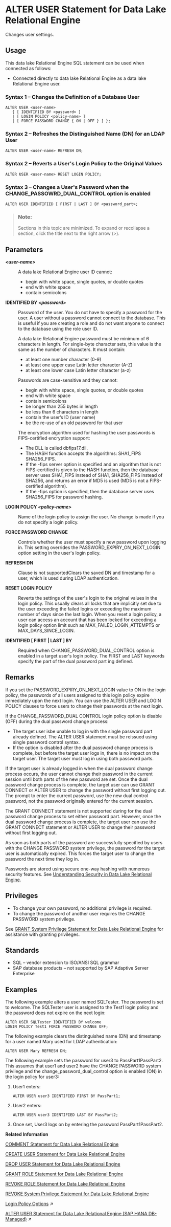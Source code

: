 <!-- loioa6139f4584f21015bdc3a625b5b218b5 -->

# ALTER USER Statement for Data Lake Relational Engine

Changes user settings.



<a name="loioa6139f4584f21015bdc3a625b5b218b5__section_xv3_wvr_znb"/>

## Usage

This data lake Relational Engine SQL statement can be used when connected as follows:

-   Connected directly to data lake Relational Engine as a data lake Relational Engine user.





### Syntax 1 – Changes the Definition of a Database User

```
ALTER USER <user-name> 
   { [ IDENTIFIED BY <password> ]
   | [ LOGIN POLICY <policy-name> ]  
   | [ FORCE PASSWORD CHANGE { ON | OFF } ] };
```



### Syntax 2 – Refreshes the Distinguished Name \(DN\) for an LDAP User

```
ALTER USER <user-name> REFRESH DN;
```



### Syntax 2 – Reverts a User's Login Policy to the Original Values

```
ALTER USER <user-name> RESET LOGIN POLICY;
```



### Syntax 3 – Changes a User's Password when the CHANGE\_PASSOWRD\_DUAL\_CONTROL option is enabled

```
ALTER USER IDENTIFIED [ FIRST | LAST ] BY <password_part>;
```



> ### Note:  
> Sections in this topic are minimized. To expand or recollapse a section, click the title next to the right arrow \(*\>*\).



<a name="loioa6139f4584f21015bdc3a625b5b218b5__IQ_Parameters"/>

## Parameters


<dl>
<dt><b>

*<user-name\>*

</b></dt>
<dd>

A data lake Relational Engine user ID cannot:

-   begin with white space, single quotes, or double quotes
-   end with white space
-   contain semicolons



</dd><dt><b>

IDENTIFIED BY *<password\>*

</b></dt>
<dd>

Password of the user. You do not have to specify a password for the user. A user without a password cannot connect to the database. This is useful if you are creating a role and do not want anyone to connect to the database using the role user ID.

A data lake Relational Engine password must be minimum of 6 characters in length. For single-byte character sets, this value is the same as the number of characters. It must contain:

-   at least one number character \(0-9\)
-   at least one upper case Latin letter character \(A-Z\)
-   at least one lower case Latin letter character \(a-z\)

Passwords are case-sensitive and they cannot:

-   begin with white space, single quotes, or double quotes
-   end with white space
-   contain semicolons
-   be longer than 255 bytes in length
-   be less than 6 characters in length
-   contain the user’s ID \(user name\)
-   be the re-use of an old password for that user

The encryption algorithm used for hashing the user passwords is FIPS-certified encryption support:

-   The DLL is called dbfips17.dll.
-   The HASH function accepts the algorithms: SHA1\_FIPS SHA256\_FIPS.
-   If the -fips server option is specified and an algorithm that is not FIPS-certified is given to the HASH function, then the database server uses SHA1\_FIPS instead of SHA1, SHA256\_FIPS instead of SHA256, and returns an error if MD5 is used \(MD5 is not a FIPS-certified algorithm\).
-   If the -fips option is specified, then the database server uses SHA256\_FIPS for password hashing.



</dd><dt><b>

LOGIN POLICY *<policy-name\>*

</b></dt>
<dd>

Name of the login policy to assign the user. No change is made if you do not specify a login policy.



</dd><dt><b>

FORCE PASSWORD CHANGE

</b></dt>
<dd>

Controls whether the user must specify a new password upon logging in. This setting overrides the PASSWORD\_EXPIRY\_ON\_NEXT\_LOGIN option setting in the user's login policy.



</dd><dt><b>

REFRESH DN

</b></dt>
<dd>

Clause is not supportedClears the saved DN and timestamp for a user, which is used during LDAP authentication.



</dd><dt><b>

RESET LOGIN POLICY

</b></dt>
<dd>

Reverts the settings of the user's login to the original values in the login policy. This usually clears all locks that are implicitly set due to the user exceeding the failed logins or exceeding the maximum number of days since the last login. When you reset a login policy, a user can access an account that has been locked for exceeding a login policy option limit such as MAX\_FAILED\_LOGIN\_ATTEMPTS or MAX\_DAYS\_SINCE\_LOGIN.



</dd><dt><b>

IDENTIFIED \[ FIRST | LAST \] BY

</b></dt>
<dd>

Required when CHANGE\_PASSWORD\_DUAL\_CONTROL option is enabled in a target user's login policy. The FIRST and LAST keywords specify the part of the dual password part ing defined.



</dd>
</dl>



<a name="loioa6139f4584f21015bdc3a625b5b218b5__IQ_Usage"/>

## Remarks

If you set the PASSWORD\_EXPIRY\_ON\_NEXT\_LOGIN value to ON in the login policy, the passwords of all users assigned to this login policy expire immediately upon the next login. You can use the ALTER USER and LOGIN POLICY clauses to force users to change their passwords at the next login.

If the CHANGE\_PASSWORD\_DUAL CONTROL login policy option is disable \(OFF\) during the dual password change process:

-   The target user isbe unable to log in with the single password part already defined. The ALTER USER statement must be reissued using single password control syntax.
-   If the option is disabled after the dual password change process is complete, but before the target user logs in, there is no impact on the target user. The target user must log in using both password parts.

If the target user is already logged in when the dual password change process occurs, the user cannot change their password in the current session until both parts of the new password are set. Once the dual password change process is complete, the target user can use GRANT CONNECT or ALTER USER to change the password without first logging out. The prompt to enter the current password, use the new dual control password, not the password originally entered for the current session.

The GRANT CONNECT statement is not supported during for the dual password change process to set either password part. However, once the dual password change process is complete, the target user can use the GRANT CONNECT statement or ALTER USER to change their password without first logging out.

As soon as both parts of the password are successfully specified by users with the CHANGE PASSWORD system privilege, the password for the target user is automatically expired. This forces the target user to change the password the next time they log in.

Passwords are stored using secure one-way hashing with numerous security features. See [Understanding Security in Data Lake Relational Engine](https://help.sap.com/docs/SAP_HANA_DATA_LAKE/a89a0a8384f21015b1e7adbeca456f73/39783d0778ba47b7bbc2583b33af0f49.html).



<a name="loioa6139f4584f21015bdc3a625b5b218b5__alter_user_privileges1"/>

## Privileges

-   To change your own password, no additional privilege is required.
-   To change the password of another user requires the CHANGE PASSWORD system privilege.

See [GRANT System Privilege Statement for Data Lake Relational Engine](grant-system-privilege-statement-for-data-lake-relational-engine-a3dfcb0.md) for assistance with granting privileges.



<a name="loioa6139f4584f21015bdc3a625b5b218b5__IQ_Standards"/>

## Standards

-   SQL – vendor extension to ISO/ANSI SQL grammar
-   SAP database products – not supported by SAP Adaptive Server Enterprise



<a name="loioa6139f4584f21015bdc3a625b5b218b5__IQ_Examples"/>

## Examples

The following example alters a user named SQLTester. The password is set to welcome. The SQLTester user is assigned to the Test1 login policy and the password does not expire on the next login:

```
ALTER USER SQLTester IDENTIFIED BY welcome
LOGIN POLICY Test1 FORCE PASSWORD CHANGE OFF;
```

The following example clears the distinguished name \(DN\) and timestamp for a user named Mary used for LDAP authentication:

```
ALTER USER Mary REFRESH DN;
```

The following example sets the password for user3 to PassPart1PassPart2. This assumes that user1 and user2 have the CHANGE PASSWORD system privilege and the change\_password\_dual\_control option is enabled \(ON\) in the login policy for user3:

1.  User1 enters:

    ```
    ALTER USER user3 IDENTIFIED FIRST BY PassPart1;
    ```

2.  User2 enters:

    ```
    ALTER USER user3 IDENTIFIED LAST BY PassPart2;
    ```

3.  Once set, User3 logs on by entering the password PassPart1PassPart2.

**Related Information**  


[COMMENT Statement for Data Lake Relational Engine](comment-statement-for-data-lake-relational-engine-a615ad2.md "Stores a comment, in the system tables, about a database object.")

[CREATE USER Statement for Data Lake Relational Engine](create-user-statement-for-data-lake-relational-engine-a619a5f.md "Creates a user.")

[DROP USER Statement for Data Lake Relational Engine](drop-user-statement-for-data-lake-relational-engine-a61d9fe.md "Removes a user.")

[GRANT ROLE Statement for Data Lake Relational Engine](grant-role-statement-for-data-lake-relational-engine-a3e379c.md "Grants roles to users or other roles, with or without administrative rights.")

[REVOKE ROLE Statement for Data Lake Relational Engine](revoke-role-statement-for-data-lake-relational-engine-a3e9de3.md "Removes a users membership in a role or his or her ability to administer the role.")

[REVOKE System Privilege Statement for Data Lake Relational Engine](revoke-system-privilege-statement-for-data-lake-relational-engine-a3eadda.md "Removes specific system privileges from specific users and the right to administer the privilege.")

[Login Policy Options](https://help.sap.com/viewer/745778e524f74bb4af87460cca5e62c4/2023_4_QRC/en-US/a43f448484f21015924f9951e9b77e32.html "Available options for CUSTOMER_ROOT and user-defined login policies.") :arrow_upper_right:

[ALTER USER Statement for Data Lake Relational Engine (SAP HANA DB-Managed)](https://help.sap.com/viewer/a898e08b84f21015969fa437e89860c8/2023_4_QRC/en-US/a9da89453d43402981a6e01fa8c7742d.html "Changes user settings.") :arrow_upper_right:

